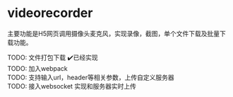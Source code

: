 # videorecorder

主要功能是H5网页调用摄像头麦克风，实现录像，截图，单个文件下载及批量下载功能。

TODO: 文件打包下载  ✔️已经实现<br/>
TODO: 加入webpack<br/>
TODO: 支持输入url，header等相关参数，上传自定义服务器<br/>
TODO: 接入websocket 实现和服务器实时上传<br/>